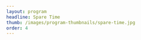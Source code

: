 ```yaml
---
layout: program
headline: Spare Time
thumb: /images/program-thumbnails/spare-time.jpg
order: 4
---
```

